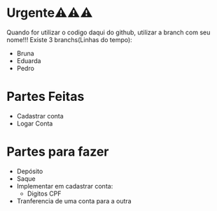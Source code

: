# Urgente⚠️⚠️⚠️
Quando for utilizar o codigo daqui do github, utilizar a branch com seu nome!!!
Existe 3 branchs(Linhas do tempo):
- Bruna
- Eduarda
- Pedro
# Partes Feitas
- Cadastrar conta
- Logar Conta
# Partes para fazer
- Depósito
- Saque
- Implementar em cadastrar conta:
    - Digitos CPF
- Tranferencia de uma conta para a outra
